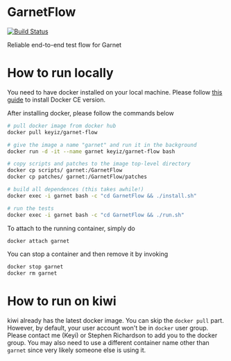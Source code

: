 # GarnetFlow
[![Build Status](https://travis-ci.com/StanfordAHA/GarnetFlow.svg?branch=master)](https://travis-ci.com/StanfordAHA/GarnetFlow)

Reliable end-to-end test flow for Garnet

# How to run locally
You need to have docker installed on your local machine. Please follow
[this guide](https://docs.docker.com/install/) to install Docker CE version.

After installing docker, please follow the commands below
```Bash
# pull docker image from docker hub
docker pull keyiz/garnet-flow

# give the image a name "garnet" and run it in the background
docker run -d -it --name garnet keyiz/garnet-flow bash

# copy scripts and patches to the image top-level directory
docker cp scripts/ garnet:/GarnetFlow
docker cp patches/ garnet:/GarnetFlow/patches

# build all dependences (this takes awhile!)
docker exec -i garnet bash -c "cd GarnetFlow && ./install.sh"

# run the tests
docker exec -i garnet bash -c "cd GarnetFlow && ./run.sh"
```

To attach to the running container, simply do
```Bash
docker attach garnet
```

You can stop a container and then remove it by invoking
```Bash
docker stop garnet
docker rm garnet
```

# How to run on kiwi
kiwi already has the latest docker image. You can skip the `docker pull` part. However,
by default, your user account won't be in `docker` user group. Please contact me (Keyi)
or Stephen Richardson to add you to the docker group. You may also need to use a
different container name other than `garnet` since very likely someone else is using
it.
